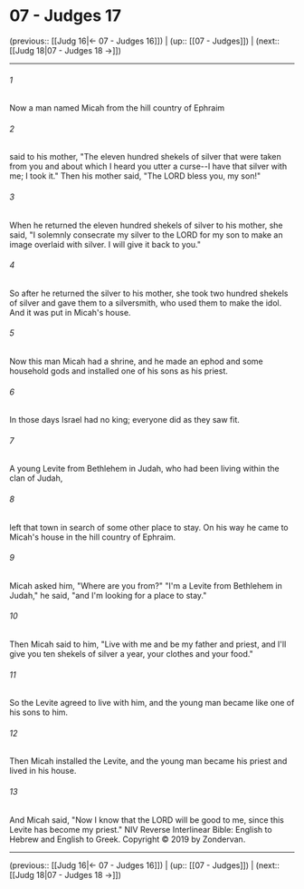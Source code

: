 # 07 - Judges 17

(previous:: [[Judg 16|← 07 - Judges 16]]) | (up:: [[07 - Judges]]) | (next:: [[Judg 18|07 - Judges 18 →]])

***


###### 1 
Now a man named Micah from the hill country of Ephraim 

###### 2 
said to his mother, "The eleven hundred shekels of silver that were taken from you and about which I heard you utter a curse--I have that silver with me; I took it." Then his mother said, "The LORD bless you, my son!" 

###### 3 
When he returned the eleven hundred shekels of silver to his mother, she said, "I solemnly consecrate my silver to the LORD for my son to make an image overlaid with silver. I will give it back to you." 

###### 4 
So after he returned the silver to his mother, she took two hundred shekels of silver and gave them to a silversmith, who used them to make the idol. And it was put in Micah's house. 

###### 5 
Now this man Micah had a shrine, and he made an ephod and some household gods and installed one of his sons as his priest. 

###### 6 
In those days Israel had no king; everyone did as they saw fit. 

###### 7 
A young Levite from Bethlehem in Judah, who had been living within the clan of Judah, 

###### 8 
left that town in search of some other place to stay. On his way he came to Micah's house in the hill country of Ephraim. 

###### 9 
Micah asked him, "Where are you from?" "I'm a Levite from Bethlehem in Judah," he said, "and I'm looking for a place to stay." 

###### 10 
Then Micah said to him, "Live with me and be my father and priest, and I'll give you ten shekels of silver a year, your clothes and your food." 

###### 11 
So the Levite agreed to live with him, and the young man became like one of his sons to him. 

###### 12 
Then Micah installed the Levite, and the young man became his priest and lived in his house. 

###### 13 
And Micah said, "Now I know that the LORD will be good to me, since this Levite has become my priest." NIV Reverse Interlinear Bible: English to Hebrew and English to Greek. Copyright © 2019 by Zondervan.

***

(previous:: [[Judg 16|← 07 - Judges 16]]) | (up:: [[07 - Judges]]) | (next:: [[Judg 18|07 - Judges 18 →]])
